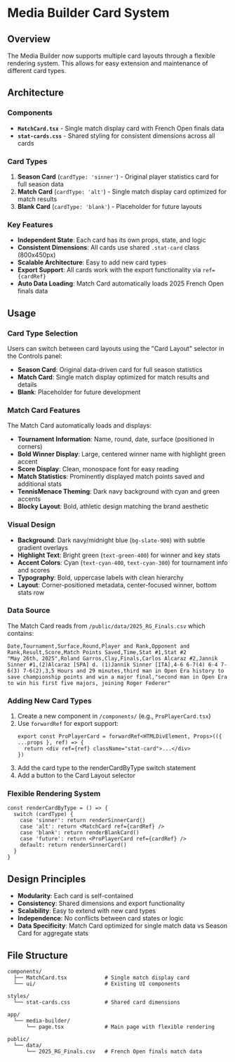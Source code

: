 # Media Builder Card System

## Overview
The Media Builder now supports multiple card layouts through a flexible rendering system. This allows for easy extension and maintenance of different card types.

## Architecture

### Components
- **`MatchCard.tsx`** - Single match display card with French Open finals data
- **`stat-cards.css`** - Shared styling for consistent dimensions across all cards

### Card Types
1. **Season Card** (`cardType: 'sinner'`) - Original player statistics card for full season data
2. **Match Card** (`cardType: 'alt'`) - Single match display card optimized for match results
3. **Blank Card** (`cardType: 'blank'`) - Placeholder for future layouts

### Key Features
- **Independent State**: Each card has its own props, state, and logic
- **Consistent Dimensions**: All cards use shared `.stat-card` class (800x450px)
- **Scalable Architecture**: Easy to add new card types
- **Export Support**: All cards work with the export functionality via `ref={cardRef}`
- **Auto Data Loading**: Match Card automatically loads 2025 French Open finals data

## Usage

### Card Type Selection
Users can switch between card layouts using the "Card Layout" selector in the Controls panel:
- **Season Card**: Original data-driven card for full season statistics
- **Match Card**: Single match display optimized for match results and details
- **Blank**: Placeholder for future development

### Match Card Features
The Match Card automatically loads and displays:
- **Tournament Information**: Name, round, date, surface (positioned in corners)
- **Bold Winner Display**: Large, centered winner name with highlight green accent
- **Score Display**: Clean, monospace font for easy reading
- **Match Statistics**: Prominently displayed match points saved and additional stats
- **TennisMenace Theming**: Dark navy background with cyan and green accents
- **Blocky Layout**: Bold, athletic design matching the brand aesthetic

### Visual Design
- **Background**: Dark navy/midnight blue (`bg-slate-900`) with subtle gradient overlays
- **Highlight Text**: Bright green (`text-green-400`) for winner and key stats
- **Accent Colors**: Cyan (`text-cyan-400`, `text-cyan-300`) for tournament info and scores  
- **Typography**: Bold, uppercase labels with clean hierarchy
- **Layout**: Corner-positioned metadata, center-focused winner, bottom stats row

### Data Source
The Match Card reads from `/public/data/2025_RG_Finals.csv` which contains:
```csv
Date,Tournament,Surface,Round,Player and Rank,Opponent and Rank,Result,Score,Match Points Saved,Time,Stat #1,Stat #2
"May 26th, 2025",Roland Garros,Clay,Finals,Carlos Alcaraz #2,Jannik Sinner #1,(2)Alcaraz [SPA] d. (1)Jannik Sinner [ITA],4-6 6-7(4) 6-4 7-6(3) 7-6(2),3,5 Hours and 29 minutes,third man in Open Era history to save championship points and win a major final,"second man in Open Era to win his first five majors, joining Roger Federer"
```

### Adding New Card Types

1. Create a new component in `/components/` (e.g., `ProPlayerCard.tsx`)
2. Use `forwardRef` for export support:
   ```tsx
   export const ProPlayerCard = forwardRef<HTMLDivElement, Props>(({ ...props }, ref) => {
     return <div ref={ref} className="stat-card">...</div>
   })
   ```
3. Add the card type to the renderCardByType switch statement
4. Add a button to the Card Layout selector

### Flexible Rendering System
```tsx
const renderCardByType = () => {
  switch (cardType) {
    case 'sinner': return renderSinnerCard()
    case 'alt': return <MatchCard ref={cardRef} />
    case 'blank': return renderBlankCard()
    case 'future': return <ProPlayerCard ref={cardRef} />
    default: return renderSinnerCard()
  }
}
```

## Design Principles
- **Modularity**: Each card is self-contained
- **Consistency**: Shared dimensions and export functionality
- **Scalability**: Easy to extend with new card types
- **Independence**: No conflicts between card states or logic
- **Data Specificity**: Match Card optimized for single match data vs Season Card for aggregate stats

## File Structure
```
components/
  ├── MatchCard.tsx            # Single match display card
  └── ui/                      # Existing UI components

styles/
  └── stat-cards.css           # Shared card dimensions

app/
  └── media-builder/
      └── page.tsx             # Main page with flexible rendering

public/
  └── data/
      └── 2025_RG_Finals.csv   # French Open finals match data
```
